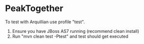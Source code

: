 PeakTogether
============
To test with Arquillian use profile "test".
1. Ensure you have JBoss AS7 running (recommend clean install)
2. Run "mvn clean test -Ptest" and test should get executed
